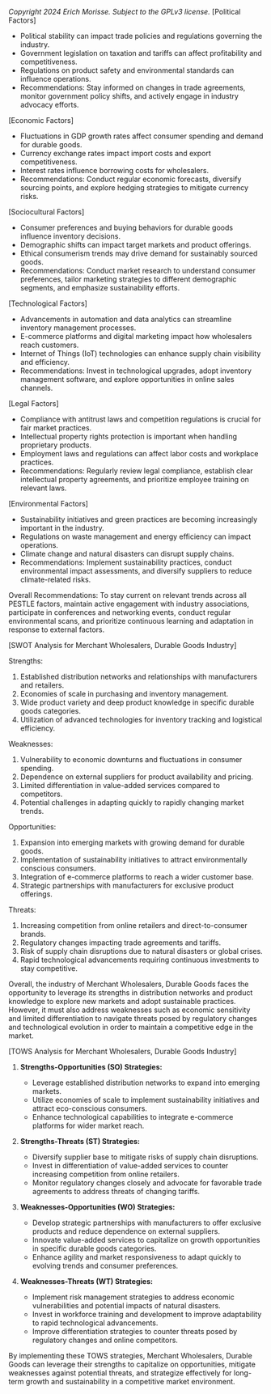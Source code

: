 *Copyright 2024 Erich Morisse.  Subject to the GPLv3 license.*
[Political Factors]
- Political stability can impact trade policies and regulations governing the industry.
- Government legislation on taxation and tariffs can affect profitability and competitiveness.
- Regulations on product safety and environmental standards can influence operations.
- Recommendations: Stay informed on changes in trade agreements, monitor government policy shifts, and actively engage in industry advocacy efforts.

[Economic Factors]
- Fluctuations in GDP growth rates affect consumer spending and demand for durable goods.
- Currency exchange rates impact import costs and export competitiveness.
- Interest rates influence borrowing costs for wholesalers.
- Recommendations: Conduct regular economic forecasts, diversify sourcing points, and explore hedging strategies to mitigate currency risks.

[Sociocultural Factors]
- Consumer preferences and buying behaviors for durable goods influence inventory decisions.
- Demographic shifts can impact target markets and product offerings.
- Ethical consumerism trends may drive demand for sustainably sourced goods.
- Recommendations: Conduct market research to understand consumer preferences, tailor marketing strategies to different demographic segments, and emphasize sustainability efforts.

[Technological Factors]
- Advancements in automation and data analytics can streamline inventory management processes.
- E-commerce platforms and digital marketing impact how wholesalers reach customers.
- Internet of Things (IoT) technologies can enhance supply chain visibility and efficiency.
- Recommendations: Invest in technological upgrades, adopt inventory management software, and explore opportunities in online sales channels.

[Legal Factors]
- Compliance with antitrust laws and competition regulations is crucial for fair market practices.
- Intellectual property rights protection is important when handling proprietary products.
- Employment laws and regulations can affect labor costs and workplace practices.
- Recommendations: Regularly review legal compliance, establish clear intellectual property agreements, and prioritize employee training on relevant laws.

[Environmental Factors]
- Sustainability initiatives and green practices are becoming increasingly important in the industry.
- Regulations on waste management and energy efficiency can impact operations.
- Climate change and natural disasters can disrupt supply chains.
- Recommendations: Implement sustainability practices, conduct environmental impact assessments, and diversify suppliers to reduce climate-related risks.

Overall Recommendations: To stay current on relevant trends across all PESTLE factors, maintain active engagement with industry associations, participate in conferences and networking events, conduct regular environmental scans, and prioritize continuous learning and adaptation in response to external factors.

[SWOT Analysis for Merchant Wholesalers, Durable Goods Industry]

Strengths:
1. Established distribution networks and relationships with manufacturers and retailers.
2. Economies of scale in purchasing and inventory management.
3. Wide product variety and deep product knowledge in specific durable goods categories.
4. Utilization of advanced technologies for inventory tracking and logistical efficiency.

Weaknesses:
1. Vulnerability to economic downturns and fluctuations in consumer spending.
2. Dependence on external suppliers for product availability and pricing.
3. Limited differentiation in value-added services compared to competitors.
4. Potential challenges in adapting quickly to rapidly changing market trends.

Opportunities:
1. Expansion into emerging markets with growing demand for durable goods.
2. Implementation of sustainability initiatives to attract environmentally conscious consumers.
3. Integration of e-commerce platforms to reach a wider customer base.
4. Strategic partnerships with manufacturers for exclusive product offerings.

Threats:
1. Increasing competition from online retailers and direct-to-consumer brands.
2. Regulatory changes impacting trade agreements and tariffs.
3. Risk of supply chain disruptions due to natural disasters or global crises.
4. Rapid technological advancements requiring continuous investments to stay competitive.

Overall, the industry of Merchant Wholesalers, Durable Goods faces the opportunity to leverage its strengths in distribution networks and product knowledge to explore new markets and adopt sustainable practices. However, it must also address weaknesses such as economic sensitivity and limited differentiation to navigate threats posed by regulatory changes and technological evolution in order to maintain a competitive edge in the market.

[TOWS Analysis for Merchant Wholesalers, Durable Goods Industry]

1. **Strengths-Opportunities (SO) Strategies:**
   - Leverage established distribution networks to expand into emerging markets.
   - Utilize economies of scale to implement sustainability initiatives and attract eco-conscious consumers.
   - Enhance technological capabilities to integrate e-commerce platforms for wider market reach.
  
2. **Strengths-Threats (ST) Strategies:**
   - Diversify supplier base to mitigate risks of supply chain disruptions.
   - Invest in differentiation of value-added services to counter increasing competition from online retailers.
   - Monitor regulatory changes closely and advocate for favorable trade agreements to address threats of changing tariffs.
  
3. **Weaknesses-Opportunities (WO) Strategies:**
   - Develop strategic partnerships with manufacturers to offer exclusive products and reduce dependence on external suppliers.
   - Innovate value-added services to capitalize on growth opportunities in specific durable goods categories.
   - Enhance agility and market responsiveness to adapt quickly to evolving trends and consumer preferences.

4. **Weaknesses-Threats (WT) Strategies:**
   - Implement risk management strategies to address economic vulnerabilities and potential impacts of natural disasters.
   - Invest in workforce training and development to improve adaptability to rapid technological advancements.
   - Improve differentiation strategies to counter threats posed by regulatory changes and online competitors.

By implementing these TOWS strategies, Merchant Wholesalers, Durable Goods can leverage their strengths to capitalize on opportunities, mitigate weaknesses against potential threats, and strategize effectively for long-term growth and sustainability in a competitive market environment.

